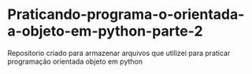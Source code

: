 # Praticando-programa-o-orientada-a-objeto-em-python-parte-2
Repositorio criado para armazenar arquivos que utilizei para praticar programação orientada objeto em python
